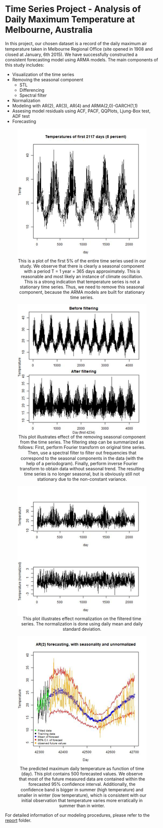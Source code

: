 # Time Series Project - Analysis of Daily Maximum Temperature at Melbourne, Australia

In this project, our chosen dataset is a record of the daily maximum air temperature taken in Melbourne Regional Oﬃce (site opened in 1908 and closed at January, 6th 2015). We have successfully constructed a consistent forecasting model using ARMA models. The main components of this study includes:
- Visualization of the time series
- Removing the seasonal component
	- STL
	- Differencing
	- Spectral filter
- Normalization
- Modeling with AR(2), AR(3), AR(4) and ARMA(2,0)-GARCH(1,1)
- Assesing model residuals using ACF, PACF, QQPlots, Ljung-Box test, ADF test
- Forecasting


<figure align="center">
	<center>
	  <img src="https://github.com/wywongbd/EPFL-Time-Series/blob/master/project/plots/raw-ts/first5percent.jpg" align="middle">
	  <figcaption> This is a plot of the first 5% of the entire time series used in our study. We observe that there is clearly a seasonal component with a period T = 1 year = 365 days approximately. This is reasonable and most likely an instance of climate oscillation. This is a strong indication that temperature series is not a stationary time series. Thus, we need to remove this seasonal component, because the ARMA models are built for stationary time series.  </figcaption>
	</center>
</figure>

<figure align="center">
	<center>
	  <img src="https://github.com/wywongbd/EPFL-Time-Series/blob/master/project/plots/filtering/TS-before-and-after.jpg" align="middle">
	  <figcaption> This plot illustrates effect of the removing seasonal component from the time series. The filtering step can be summarized as follows: First, perform Fourier transform on original time series. Then, use a spectral ﬁlter to ﬁlter out frequencies that correspond to the seasonal components in the data (with the help of a periodogram). Finally, perform inverse Fourier transform to obtain data without seasonal trend. The resulting time series is no longer seasonal, but is obviously still not stationary due to the non-constant variance. </figcaption>
	</center>
</figure>

<figure align="center">
	<center>
	  <img src="https://github.com/wywongbd/EPFL-Time-Series/blob/master/project/plots/normalization/Normalization-before-and-after.jpg" align="middle">
	  <figcaption> This plot illustrates effect normalization on the filtered time series. The normalization is done using daily mean and daily standard deviation. </figcaption>
	</center>
</figure>

<figure align="center">
	<center>
	  <img src="https://github.com/wywongbd/EPFL-Time-Series/blob/master/project/plots/modeling/ARMA/forecasting/ar2-forecasting-recovered-360days-with-obs.jpg" align="middle">
	  <figcaption> The predicted maximum daily temperature as function of time (day). This plot contains 500 forecasted values. We observe that most of the future measured data are contained within the forecasted 95% confidence interval. Additionally, the conﬁdence band is bigger in summer (high temperature) and smaller in winter (low temperature), which is consistent with our initial observation that temperature varies more erratically in summer than in winter.</figcaption>
	</center>
</figure>
  

For detailed information of our modeling procedures, please refer to the [report](https://github.com/wywongbd/EPFL-Time-Series/tree/master/project/report) folder.

